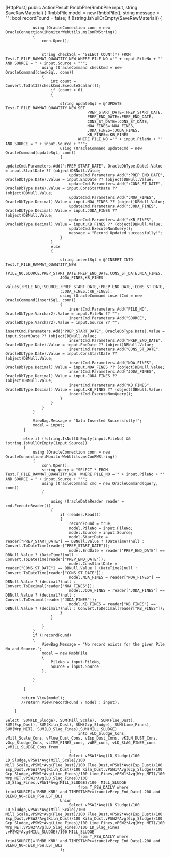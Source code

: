 [HttpPost]
        public ActionResult RmbbPile(RmbbPile input, string SaveRawMaterial)
        {
            RmbbPile model = new RmbbPile();
            string message = "";
            bool recordFound = false;
            if (!string.IsNullOrEmpty(SaveRawMaterial))
            {

                using (OracleConnection conn = new OracleConnection(iMonitorWebUtils.msConRWString))
                {
                    conn.Open();


                    string checkSql = "SELECT COUNT(*) FROM Test.T_PILE_RAWMAT_QUANTITY_NEW WHERE PILE_NO ='" + input.PileNo + "' AND SOURCE ='" + input.Source + "'";
                    using (OracleCommand checkCmd = new OracleCommand(checkSql, conn))
                    {
                        int count = Convert.ToInt32(checkCmd.ExecuteScalar());
                        if (count > 0)
                        {

                            string updateSql = @"UPDATE Test.T_PILE_RAWMAT_QUANTITY_NEW SET                                         
                                        PREP_START_DATE=:PREP_START_DATE,
                                        PREP_END_DATE=:PREP_END_DATE,
                                        CONS_ST_DATE=:CONS_ST_DATE,
                                        NOA_FINES=:NOA_FINES,
                                        JODA_FINES=:JODA_FINES,
                                        KB_FINES=:KB_FINES                                                                                                                                                          
                                    WHERE PILE_NO ='" + input.PileNo + "' AND SOURCE ='" + input.Source + "'";
                            using (OracleCommand updateCmd = new OracleCommand(updateSql, conn))
                            {
                                updateCmd.Parameters.Add(":PREP_START_DATE", OracleDbType.Date).Value = input.StartDate ?? (object)DBNull.Value; 
                                updateCmd.Parameters.Add(":PREP_END_DATE", OracleDbType.Date).Value = input.EndDate ?? (object)DBNull.Value;
                                updateCmd.Parameters.Add(":CONS_ST_DATE", OracleDbType.Date).Value = input.ConsStartDate ?? (object)DBNull.Value;
                                updateCmd.Parameters.Add(":NOA_FINES", OracleDbType.Decimal).Value = input.NOA_FINES ?? (object)DBNull.Value;
                                updateCmd.Parameters.Add(":JODA_FINES", OracleDbType.Decimal).Value = input.JODA_FINES ?? (object)DBNull.Value;
                                updateCmd.Parameters.Add(":KB_FINES", OracleDbType.Decimal).Value = input.KB_FINES ?? (object)DBNull.Value;
                                updateCmd.ExecuteNonQuery();
                                message = "Record Updated successfully!";
                            }
                        }
                        else
                        {

                            string insertSql = @"INSERT INTO Test.T_PILE_RAWMAT_QUANTITY_NEW
                            (PILE_NO,SOURCE,PREP_START_DATE,PREP_END_DATE,CONS_ST_DATE,NOA_FINES,
                            JODA_FINES,KB_FINES
                            values(:PILE_NO,:SOURCE,:PREP_START_DATE,:PREP_END_DATE,:CONS_ST_DATE,:NOA_FINES,
                            :JODA_FINES,:KB_FINES);
                            using (OracleCommand insertCmd = new OracleCommand(insertSql, conn))
                            {
                                insertCmd.Parameters.Add("PILE_NO", OracleDbType.Varchar2).Value = input.PileNo ?? "";
                                insertCmd.Parameters.Add("SOURCE", OracleDbType.Varchar2).Value = input.Source ?? "";                                
                                insertCmd.Parameters.Add("PREP_START_DATE", OracleDbType.Date).Value = input.StartDate ?? (object)DBNull.Value; 
                                insertCmd.Parameters.Add("PREP_END_DATE", OracleDbType.Date).Value = input.EndDate ?? (object)DBNull.Value;
                                insertCmd.Parameters.Add("CONS_ST_DATE", OracleDbType.Date).Value = input.ConsStartDate ?? (object)DBNull.Value;
                                insertCmd.Parameters.Add("NOA_FINES", OracleDbType.Decimal).Value = input.NOA_FINES ?? (object)DBNull.Value;
                                insertCmd.Parameters.Add("JODA_FINES", OracleDbType.Decimal).Value = input.JODA_FINES ?? (object)DBNull.Value;
                                insertCmd.Parameters.Add("KB_FINES", OracleDbType.Decimal).Value = input.KB_FINES ?? (object)DBNull.Value;                          
                                insertCmd.ExecuteNonQuery();
                            }
                        }
                    }
                }

                ViewBag.Message = "Data Inserted Successfully!";
                model = input;
            }

            else if (!string.IsNullOrEmpty(input.PileNo) && !string.IsNullOrEmpty(input.Source))
            {                
                using (OracleConnection conn = new OracleConnection(iMonitorWebUtils.msConRWString))
                {
                    conn.Open();
                    string query = "SELECT * FROM Test.T_PILE_RAWMAT_QUANTITY_NEW  WHERE PILE_NO ='" + input.PileNo + "' AND SOURCE ='" + input.Source + "'";
                    using (OracleCommand cmd = new OracleCommand(query, conn))
                    {

                        using (OracleDataReader reader = cmd.ExecuteReader())
                        {
                            if (reader.Read())
                            {
                                recordFound = true;
                                model.PileNo = input.PileNo;
                                model.Source = input.Source;
                                model.StartDate = reader["PREP_START_DATE"] == DBNull.Value ? (DateTime?)null : Convert.ToDateTime(reader["PREP_START_DATE"]);
                                model.EndDate = reader["PREP_END_DATE"] == DBNull.Value ? (DateTime?)null : Convert.ToDateTime(reader["PREP_END_DATE"]);
                                model.ConsStartDate = reader["CONS_ST_DATE"] == DBNull.Value ? (DateTime?)null : Convert.ToDateTime(reader["CONS_ST_DATE"]);
                                model.NOA_FINES = reader["NOA_FINES"] == DBNull.Value ? (decimal?)null : Convert.ToDecimal(reader["NOA_FINES"]);
                                model.JODA_FINES = reader["JODA_FINES"] == DBNull.Value ? (decimal?)null : Convert.ToDecimal(reader["JODA_FINES"]);
                                model.KB_FINES = reader["KB_FINES"] == DBNull.Value ? (decimal?)null : Convert.ToDecimal(reader["KB_FINES"]);
                            }
                        }

                    }
                }
                if (!recordFound)
                {
                    ViewBag.Message = "No record exists for the given Pile No and Source.";
                    model = new RmbbPile
                    {
                        PileNo = input.PileNo,
                        Source = input.Source
                    };
                               
                }
               
            }

           return View(model);
           //return View(recordFound ? model : input);

        }

  	Select  SUM(LD_Sludge), SUM(Mill_Scale),  SUM(Flue_Dust), SUM(Esp_Dust), SUM(Kiln_Dust), SUM(Gcp_Sludge), SUM(Lime_Fines), SUM(Wrp_MET), SUM(LD_Slag_Fines),SUM(MILL_SLUDGE)
									into vLD_Sludge_Cons, vMill_Scale_Cons, vFlue_Dust_Cons, vEsp_Dust_Cons, vKILN_DUST_Cons, vGcp_Sludge_Cons, vLIME_FINES_cons, vWRP_cons, vLD_SLAG_FINES_cons ,vMILL_SLUDGE_Cons from
								(
								Select vPSW1*Avg(LD_Sludge)/100 LD_Sludge,vPSW1*Avg(Mill_Scale)/100 Mill_Scale,vPSW1*Avg(Flue_Dust)/100 Flue_Dust,vPSW1*Avg(Esp_Dust)/100 Esp_Dust,vPSW1*Avg(Kiln_Dust)/100 Kiln_Dust,vPSW1*Avg(Gcp_Sludge)/100 Gcp_Sludge,vPSW1*Avg(Lime_Fines)/100 Lime_Fines,vPSW1*Avg(Wrp_MET)/100 Wrp_MET,vPSW1*Avg(LD_Slag_Fines)/100 LD_Slag_Fines,vPSW1*Avg(MILL_SLUDGE)/100  MILL_SLUDGE   
						            from T_PSW_DAILY where trim(SOURCE)='RMBB_KNR' and TIMESTAMP>=trunc(vPrep_End_Date)-200 and BLEND_NO=:BLK_PSW.LST_BL1
						    Union
						    	Select vPSW2*Avg(LD_Sludge)/100 LD_Sludge,vPSW2*Avg(Mill_Scale)/100 Mill_Scale,vPSW2*Avg(Flue_Dust)/100 Flue_Dust,vPSW2*Avg(Esp_Dust)/100 Esp_Dust,vPSW2*Avg(Kiln_Dust)/100 Kiln_Dust,vPSW2*Avg(Gcp_Sludge)/100 Gcp_Sludge,vPSW2*Avg(Lime_Fines)/100 Lime_Fines,vPSW2*Avg(Wrp_MET)/100 Wrp_MET,vPSW2*Avg(LD_Slag_Fines)/100 LD_Slag_Fines ,vPSW2*Avg(MILL_SLUDGE)/100 MILL_SLUDGE 
						            from T_PSW_DAILY where trim(SOURCE)='RMBB_KNR' and TIMESTAMP>=trunc(vPrep_End_Date)-200 and BLEND_NO=:BLK_PSW.LST_BL2
						    );
							
